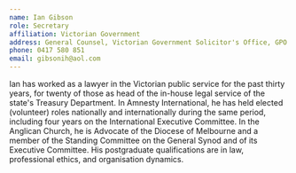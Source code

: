 ```yaml
---
name: Ian Gibson
role: Secretary
affiliation: Victorian Government
address: General Counsel, Victorian Government Solicitor's Office, GPO Box 1692, Melbourne VIC 3001  
phone: 0417 580 851  
email: gibsonih@aol.com  
---
```


Ian has worked as a lawyer in the Victorian public service for the past thirty years, for twenty of those as head of the in-house legal service of the state's Treasury Department. In Amnesty International, he has held elected (volunteer) roles nationally and internationally during the same period, including four years on the International Executive Committee. In the Anglican Church, he is Advocate of the Diocese of Melbourne and a member of the Standing Committee on the General Synod and of its Executive Committee. His postgraduate qualifications are in law, professional ethics, and organisation dynamics.
